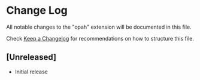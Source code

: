 # Change Log

All notable changes to the "opah" extension will be documented in this file.

Check [Keep a Changelog](http://keepachangelog.com/) for recommendations on how to structure this file.

## [Unreleased]

- Initial release